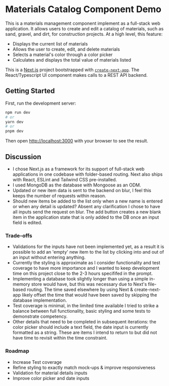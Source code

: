 # Materials Catalog Component Demo

This is a materials management component implement as a full-stack web application. It allows users to create and edit a catalog of materials, such as sand, gravel, and dirt, for construction projects. At a high level, this feature:

- Displays the current list of materials
- Allows the user to create, edit, and delete materials
- Selects a material's color through a color picker
- Calculates and displays the total value of materials listed

This is a [Next.js](https://nextjs.org/) project bootstrapped with [`create-next-app`](https://github.com/vercel/next.js/tree/canary/packages/create-next-app). The React/Typescript UI component makes calls to a REST API backend.

## Getting Started

First, run the development server:

```bash
npm run dev
# or
yarn dev
# or
pnpm dev
```

Then open [http://localhost:3000](http://localhost:3000) with your browser to see the result.

## Discussion

- I chose Next.js as a framework for its support of full-stack web applications in one codebase with folder-based routing. Next also ships with React, ESLint and Tailwind CSS pre-installed.
- I used MongoDB as the database with Mongoose as an ODM.
- Updated or new item data is sent to the backend on blur, I feel this keeps the number of requests within reason.
- Should new items be added to the list only when a new name is entered or when any detail is updated? Absent any clarification I chose to have all inputs send the request on blur. The add button creates a new blank item in the application state that is only added to the DB once an input field is edited.

### Trade-offs

- Validations for the inputs have not been implemented yet, as a result it is possible to add an 'empty' new item to the list by clicking into and out of an input without entering anything.
- Currently the styling is approximate as I consider functionality and test coverage to have more importance and I wanted to keep development time on this project close to the 2-3 hours specififed in the prompt.
- Implementing a database took slightly longer than using a simple in-memory store would have, but this was necessary due to Next's file-based routing. The time saved elsewhere by using Next & create-next-app likely offset the time that would have been saved by skipping the database implementation.
- Test coverage is minimal, in the limited time available I tried to strike a balance between full functionality, basic styling and some tests to demonstrate competency.
- Other details that need to be completed in subsequent iterations: the color picker should include a text field, the date input is currently formatted as a string. These are items I intend to return to but did not have time to revisit within the time constraint.

### Roadmap

- Increase Test coverage
- Refine styling to exactly match mock-ups & improve responsiveness
- Validation for material details inputs
- Improve color picker and date inputs
